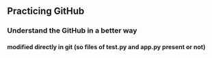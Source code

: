 ## Practicing GitHub

### Understand the GitHub in a better way

#### modified directly in git (so files of test.py and app.py present or not)
